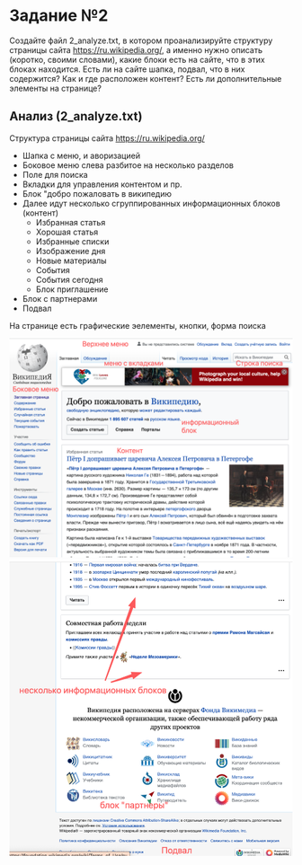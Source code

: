 # Задание №2
Создайте файл 2_analyze.txt, в котором проанализируйте структуру страницы сайта https://ru.wikipedia.org/, а именно нужно описать (коротко, своими словами), какие блоки есть на сайте, что в этих блоках находится. Есть ли на сайте шапка, подвал, что в них содержится? Как и где расположен контент? Есть ли дополнительные элементы на странице?

## Анализ  (2_analyze.txt)

Структура страницы сайта https://ru.wikipedia.org/

* Шапка с меню, и аворизацией
* Боковое меню слева разбитое на несколько разделов
* Поле для поиска
* Вкладки для управления контентом и пр.
* Блок "добро пожаловать в википедию
* Далее идут несколько сгруппированных информационных блоков (контент)
    * Избранная статья
    * Хорошая статья
    * Избранные списки
    * Изображение дня
    * Новые материалы
    * События
    * События сегодня
    * Блок приглашение
* Блок с партнерами
* Подвал

На странице есть графические эелементы, кнопки, форма поиска

[![Скриншот1](./assets/2_1.png)](./2_1.png)
[![Скриншот2](./assets/2_2.png)](./2_2.png)
